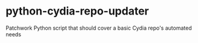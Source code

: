 python-cydia-repo-updater
=========================

Patchwork Python script that should cover a basic Cydia repo's automated needs
